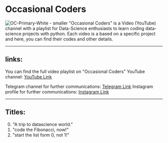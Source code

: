 # Occasional Coders
![OC-Primary-White - smaller](https://user-images.githubusercontent.com/62722056/113588051-e8a4f780-9644-11eb-948a-1cf9da2a9653.png) 
"Occasional Coders" is a Video (YouTube) channel with a playlist for Data-Science enthusiasts to learn coding data-science projects with python. Each video is a based on a specific project and here, you can find their codes and other details.

***

## links:
You can find the full video playlist on "Occasional Coders" YouTube channel: [YouTube Link](https://youtube.com/) 

Telegram channel for further communications: [Telegram Link](https://t.me/oc_coders) 
Instagram profile for further communications: [Instagram Link](instagram.com/oc_coders)

***

## Titles:

0. "A trip to datascience world."
1. "code the Fibonacci, now!"
2. "start the list form 0, not 1!"
